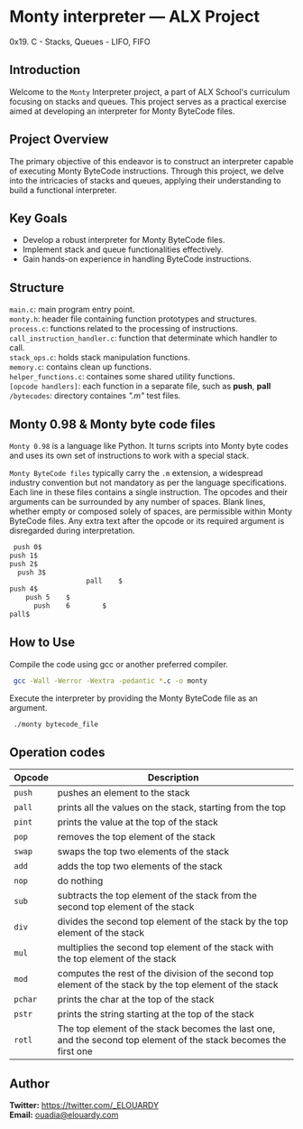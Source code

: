 # Monty interpreter — ALX Project
0x19. C - Stacks, Queues - LIFO, FIFO

## Introduction
Welcome to the `Monty` Interpreter project, a part of ALX School's curriculum focusing on stacks and queues. This project serves as a practical exercise aimed at developing an interpreter for Monty ByteCode files.

## Project Overview
The primary objective of this endeavor is to construct an interpreter capable of executing Monty ByteCode instructions. Through this project, we delve into the intricacies of stacks and queues, applying their understanding to build a functional interpreter.

## Key Goals
- Develop a robust interpreter for Monty ByteCode files.
- Implement stack and queue functionalities effectively.
- Gain hands-on experience in handling ByteCode instructions.

## Structure
`main.c`: main program entry point. \
`monty.h`: header file containing function prototypes and structures. \
`process.c`: functions related to the processing of instructions. \
`call_instruction_handler.c`: function that determinate which handler to call. \
`stack_ops.c`: holds stack manipulation functions. \
`memory.c`: contains clean up functions. \
`helper_functions.c`: containes some shared utility functions. \
`[opcode handlers]`: each function in a separate file, such as **push**, **pall** \
`/bytecodes`: directory containes *".m"* test files.

## Monty 0.98 & Monty byte code files
`Monty 0.98` is a language like Python. It turns scripts into Monty byte codes and uses its own set of instructions to work with a special stack.

`Monty ByteCode files` typically carry the `.m` extension, a widespread industry convention but not mandatory as per the language specifications. Each line in these files contains a single instruction. The opcodes and their arguments can be surrounded by any number of spaces. Blank lines, whether empty or composed solely of spaces, are permissible within Monty ByteCode files. Any extra text after the opcode or its required argument is disregarded during interpretation.
```bash
 push 0$
push 1$
push 2$
  push 3$
                   pall    $
push 4$
    push 5    $
      push    6        $
pall$
```

## How to Use
Compile the code using gcc or another preferred compiler.
```bash
 gcc -Wall -Werror -Wextra -pedantic *.c -o monty
```
Execute the interpreter by providing the Monty ByteCode file as an argument.
```bash
 ./monty bytecode_file
 ```

## Operation codes
| Opcode | Description |
|------------------- | --------------|
|`push`   | pushes an element to the stack |
|`pall`   | prints all the values on the stack, starting from the top |
|`pint`   | prints the value at the top of the stack |
|`pop`    | removes the top element of the stack |
|`swap`   | swaps the top two elements of the stack |
|`add`    | adds the top two elements of the stack |
|`nop`    | do nothing |
|`sub`    | subtracts the top element of the stack from the second top element of the stack |
|`div`    | divides the second top element of the stack by the top element of the stack |
|`mul`    | multiplies the second top element of the stack with the top element of the stack |
|`mod`    | computes the rest of the division of the second top element of the stack by the top element of the stack |
|`pchar`  | prints the char at the top of the stack |
|`pstr`   | prints the string starting at the top of the stack |
|`rotl`   | The top element of the stack becomes the last one, and the second top element of the stack becomes the first one |

## Author
**Twitter:** https://twitter.com/_ELOUARDY \
**Email:** ouadia@elouardy.com

